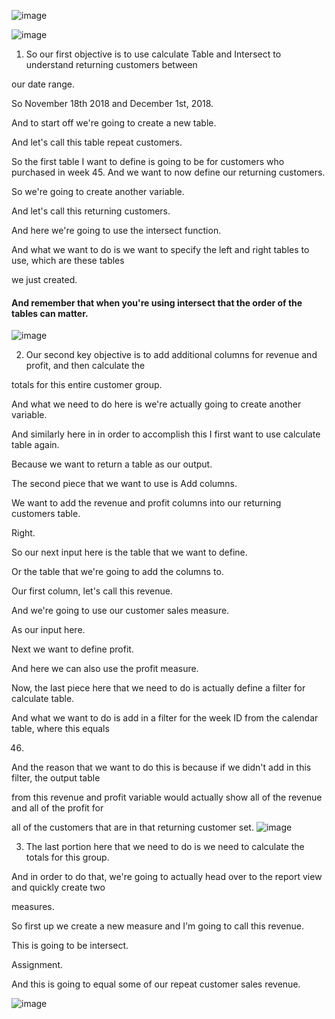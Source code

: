 ![image](https://github.com/liubovkyry/DAX/assets/118057504/2d29232c-5b0f-4cd8-8cbe-6a794cbab9d5)

![image](https://github.com/liubovkyry/DAX/assets/118057504/cc680b68-0121-4392-a95c-ada08699cc8e)


1)   So our first objective is to use calculate Table and Intersect to understand returning customers between

our date range.

So November 18th 2018 and December 1st, 2018.

And to start off we're going to create a new table.

And let's call this table repeat customers.

So the first table I want to define is going to be for customers who purchased in week 45.
And we want to now define our returning customers.

So we're going to create another variable.

And let's call this returning customers.

And here we're going to use the intersect function.

And what we want to do is we want to specify the left and right tables to use, which are these tables

we just created.

#### And remember that when you're using intersect that the order of the tables can matter.

![image](https://github.com/liubovkyry/DAX/assets/118057504/03935733-2d50-4eb9-95a5-81dc5e581c37)


2)   Our second key objective is to add additional columns for revenue and profit, and then calculate the

totals for this entire customer group.

And what we need to do here is we're actually going to create another variable.

And similarly here in in order to accomplish this I first want to use calculate table again.

Because we want to return a table as our output.

The second piece that we want to use is Add columns.

We want to add the revenue and profit columns into our returning customers table.

Right.

So our next input here is the table that we want to define.

Or the table that we're going to add the columns to.

Our first column, let's call this revenue.

And we're going to use our customer sales measure.

As our input here.

Next we want to define profit.

And here we can also use the profit measure.

Now, the last piece here that we need to do is actually define a filter for calculate table.

And what we want to do is add in a filter for the week ID from the calendar table, where this equals

46.

And the reason that we want to do this is because if we didn't add in this filter, the output table

from this revenue and profit variable would actually show all of the revenue and all of the profit for

all of the customers that are in that returning customer set.
![image](https://github.com/liubovkyry/DAX/assets/118057504/a2a3bc0c-d772-4338-9a9c-937ca7e2b2d0)

3) The last portion here that we need to do is we need to calculate the totals for this group.

And in order to do that, we're going to actually head over to the report view and quickly create two

measures.

So first up we create a new measure and I'm going to call this revenue.

This is going to be intersect.

Assignment.

And this is going to equal some of our repeat customer sales revenue.

![image](https://github.com/liubovkyry/DAX/assets/118057504/b7cda076-36dd-419c-ae87-a2ed00047dc9)


